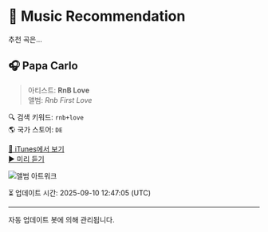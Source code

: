 
# 🎵 Music Recommendation

추천 곡은...

## 🎧 Papa Carlo  
> 아티스트: **RnB Love**  
> 앨범: _Rnb First Love_  

🔍 검색 키워드: `rnb+love`  
🌎 국가 스토어: `DE`

[🔗 iTunes에서 보기](https://music.apple.com/de/album/papa-carlo/1671091984?i=1671091993&uo=4)  
[▶️ 미리 듣기](https://audio-ssl.itunes.apple.com/itunes-assets/AudioPreview126/v4/cd/5d/26/cd5d266c-8dfd-f20c-3ac3-38dc6375ae97/mzaf_5911604905896036342.plus.aac.p.m4a)

![앨범 아트워크](https://is1-ssl.mzstatic.com/image/thumb/Music126/v4/eb/80/60/eb806018-2824-282d-0023-75ba0296480f/cover.jpg/100x100bb.jpg)

⏳ 업데이트 시간: 2025-09-10 12:47:05 (UTC)

---
자동 업데이트 봇에 의해 관리됩니다.
